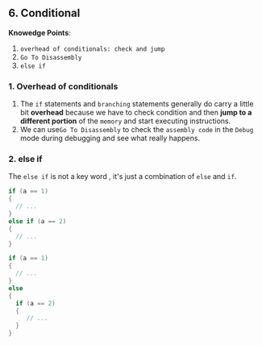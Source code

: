 ## 6. Conditional

**Knowedge Points**:

1. `overhead of conditionals: check and jump`
2. `Go To Disassembly`
3. `else if`

### 1. Overhead of conditionals

1. The `if` statements and `branching` statements generally do carry a little bit **overhead** because we have to check condition and then **jump to a different portion** of the `memory` and start executing instructions.
2. We can use`Go To Disassembly` to check the `assembly code` in the `Debug` mode during debugging and see what really happens.

### 2. else if

The `else if` is not a key word , it's just a combination of `else` and `if`.

```c++
if (a == 1)
{
  // ...
}
else if (a == 2)
{
  // ...
}

if (a == 1)
{
  // ...
}
else
{
  if (a == 2)
  {
     // ...
  }
}
```

